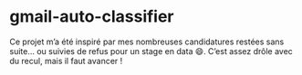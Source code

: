 # gmail-auto-classifier
Ce projet m’a été inspiré par mes nombreuses candidatures restées sans suite… ou suivies de refus pour un stage en data 😄. C’est assez drôle avec du recul, mais il faut avancer !
